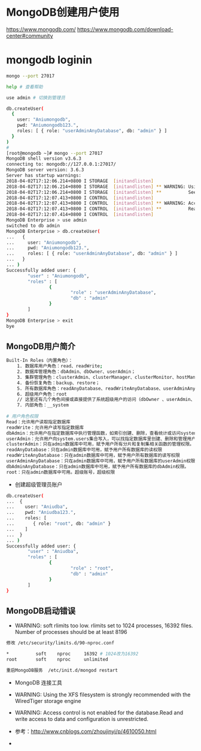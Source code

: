 # MongoDB创建用户使用
https://www.mongodb.com/
https://www.mongodb.com/download-center#community

# mongodb loginin

```bash
mongo --port 27017

help # 查看帮助

use admin # 切换到管理员

db.createUser(
  {
    user: "Aniumongodb",
    pwd: "Aniumongodb123.",
    roles: [ { role: "userAdminAnyDatabase", db: "admin" } ]
  }
)
# 
[root@mongodb ~]# mongo --port 27017
MongoDB shell version v3.6.3
connecting to: mongodb://127.0.0.1:27017/
MongoDB server version: 3.6.3
Server has startup warnings: 
2018-04-02T17:12:06.214+0800 I STORAGE  [initandlisten] 
2018-04-02T17:12:06.214+0800 I STORAGE  [initandlisten] ** WARNING: Using the XFS filesystem is strongly recommended with the WiredTiger storage engine
2018-04-02T17:12:06.214+0800 I STORAGE  [initandlisten] **          See http://dochub.mongodb.org/core/prodnotes-filesystem
2018-04-02T17:12:07.413+0800 I CONTROL  [initandlisten] 
2018-04-02T17:12:07.413+0800 I CONTROL  [initandlisten] ** WARNING: Access control is not enabled for the database.
2018-04-02T17:12:07.413+0800 I CONTROL  [initandlisten] **          Read and write access to data and configuration is unrestricted.
2018-04-02T17:12:07.414+0800 I CONTROL  [initandlisten] 
MongoDB Enterprise > use admin
switched to db admin
MongoDB Enterprise > db.createUser(
...   {
...     user: "Aniumongodb",
...     pwd: "Aniumongodb123.",
...     roles: [ { role: "userAdminAnyDatabase", db: "admin" } ]
...   }
... )
Successfully added user: {
        "user" : "Aniumongodb",
        "roles" : [
                {
                        "role" : "userAdminAnyDatabase",
                        "db" : "admin"
                }
        ]
}
MongoDB Enterprise > exit
bye
```

## MongoDB用户简介

```bash
Built-In Roles（内置角色）：
    1. 数据库用户角色：read、readWrite;
    2. 数据库管理角色：dbAdmin、dbOwner、userAdmin；
    3. 集群管理角色：clusterAdmin、clusterManager、clusterMonitor、hostManager；
    4. 备份恢复角色：backup、restore；
    5. 所有数据库角色：readAnyDatabase、readWriteAnyDatabase、userAdminAnyDatabase、dbAdminAnyDatabase
    6. 超级用户角色：root  
    // 这里还有几个角色间接或直接提供了系统超级用户的访问（dbOwner 、userAdmin、userAdminAnyDatabase）
    7. 内部角色：__system
    
# 用户角色权限
Read：允许用户读取指定数据库
readWrite：允许用户读写指定数据库
dbAdmin：允许用户在指定数据库中执行管理函数，如索引创建、删除，查看统计或访问system.profile
userAdmin：允许用户向system.users集合写入，可以找指定数据库里创建、删除和管理用户
clusterAdmin：只在admin数据库中可用，赋予用户所有分片和复制集相关函数的管理权限。
readAnyDatabase：只在admin数据库中可用，赋予用户所有数据库的读权限
readWriteAnyDatabase：只在admin数据库中可用，赋予用户所有数据库的读写权限
userAdminAnyDatabase：只在admin数据库中可用，赋予用户所有数据库的userAdmin权限
dbAdminAnyDatabase：只在admin数据库中可用，赋予用户所有数据库的dbAdmin权限。
root：只在admin数据库中可用。超级账号，超级权限    
```

- 创建超级管理员账户

```bash
db.createUser(
...  {
...    user: "Aniudba",
...    pwd: "Aniudba123.",
...    roles: [
...       { role: "root", db: "admin" }
...    ]
...  }
... )
Successfully added user: {
        "user" : "Aniudba",
        "roles" : [
                {
                        "role" : "root",
                        "db" : "admin"
                }
        ]
}
```


## MongoDB启动错误

- WARNING: soft rlimits too low. rlimits set to 1024 processes, 16392 files. Number of processes should be at least 8196 

```bash
修改 /etc/security/limits.d/90-nproc.conf

*          soft    nproc     16392 # 1024改为16392
root       soft    nproc     unlimited

重启MongoDB服务  /etc/init.d/mongod restart
```
- MongoDB 连接工具
 
- WARNING: Using the XFS filesystem is strongly recommended with the WiredTiger storage engine


- WARNING: Access control is not enabled for the database.Read and write access to data and configuration is unrestricted.


- 参考：http://www.cnblogs.com/zhoujinyi/p/4610050.html
- 

